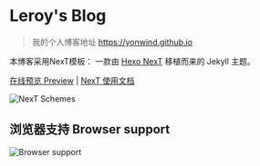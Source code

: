 # Leroy's Blog

> 我的个人博客地址 <a href="https://yonwind.github.io" target="_blank">https://yonwind.github.io</a>

本博客采用NexT模板： 一款由 [Hexo NexT](https://github.com/iissnan/hexo-theme-next) 移植而来的 Jekyll 主题。

<a href="https://simpleyyt.com/jekyll-theme-next/" target="_blank">在线预览 Preview</a> | <a href="http://theme-next.simpleyyt.com" target="_blank">NexT 使用文档</a>

![NexT Schemes](http://iissnan.com/nexus/next/next-schemes.jpg)


## 浏览器支持 Browser support

![Browser support](http://iissnan.com/nexus/next/browser-support.png)